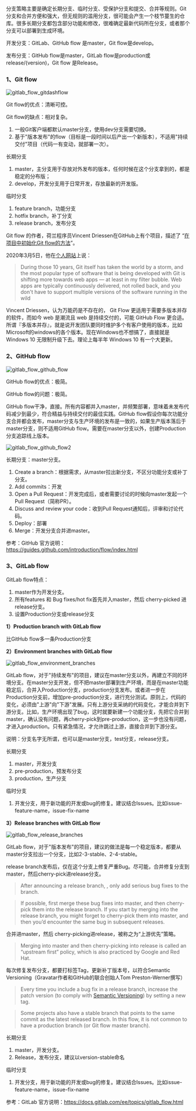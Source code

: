 

分支策略主要是确定长期分支、临时分支、受保护分支和提交、合并等规则。Git分支和合并方便和强大，但无规则的滥用分支，很可能会产生一个枝节蔓生的仓库。很多长期分支都包含部分功能和修改，很难确定最新代码所在分支，或者那个分支可以部署到生成环境。

开发分支：GitLab、GitHub flow 是master，Git flow是develop。

发布分支：GitHub flow是master，GitLab flow是production或release/(version)，Git flow 是Release。

### **1、Git flow** 

![gitlab_flow_gitdashflow](uploads/1214ee8f4e8e02f26578c2b6b64ae839/gitlab_flow_gitdashflow.png)


Git flow的优点：清晰可控。

Git flow的缺点：相对复杂。

1. 一般Git客户端都默认master分支，使用dev分支需要切换。
2. 基于"版本发布"的flow（目标是一段时间以后产出一个新版本），不适用"持续交付"项目（代码一有变动，就部署一次）。

长期分支

1. master，主分支用于存放对外发布的版本，任何时候在这个分支拿到的，都是稳定的分布版；
2. develop，开发分支用于日常开发，存放最新的开发版。

临时分支

1. feature branch，功能分支
2. hotfix branch，补丁分支
3. release branch，发布分支

Git flow 的作者，荷兰程序员Vincent Driessen在GitHub上有个项目，描述了 “[在项目中初始化Git flow的方法](https://github.com/nvie/gitflow )”。

2020年3月5日，他在[个人网站](https://nvie.com/posts/a-successful-git-branching-model/)上说：

> During those 10 years, Git itself has taken the world by a storm, and the most popular type of software that is being developed with Git is shifting more towards web apps — at least in my filter bubble. Web apps are typically continuously delivered, not rolled back, and you don't have to support multiple versions of the software running in the wild

Vincent Driessen，认为万能药是不存在的， Git Flow 更适用于需要多版本并存的软件，而如今 web 是潮流且 web 是持续交付的，可能 GitHub Flow 更合适。所谓『多版本并存』，就是说开发团队要同时维护多个有客户使用的版本，比如Microsoft的windows的各个版本。现在Windows也不想搞了，直接就是 Windows 10 无限制升级下去。理论上每半年 Windows 10 有一个大更新。
### **2、GitHub flow**

![gitlab_flow_github_flow](uploads/4e91734c4f3d2573fa96c425d16a6ac6/gitlab_flow_github_flow.png)

GitHub flow的优点：极简。

GitHub flow的问题：极简。

GitHub flow干净，直接。所有内容都并入master，并频繁部署，意味着未发布代码减少到最少，符合精益与持续交付的最佳实践。GitHub flow假设你每次功能分支合并都会发布，master分支与生产环境的发布是一致的，如果生产版本落后于master分支，则不适用GitHub flow。需要在master分支以外，创建Production分支追踪线上版本。

![gitlab_flow_github_flow2](uploads/8501ae3864323717c4147cfb73ee87c0/gitlab_flow_github_flow2.png)

长期分支：master分支。

1. Create a branch：根据需求，从master拉出新分支，不区分功能分支或补丁分支。
2. Add commits：开发
3. Open a Pull Request：开发完成后，或者需要讨论的时候向master发起一个Pull Request（简称PR）。
4. Discuss and review your code：收到Pull Request通知后，评审和讨论代码。
5. Deploy：部署
6. Merge：开发分支合并进master。

参考：GitHub 官方说明：https://guides.github.com/introduction/flow/index.html

### **3、GitLab flow**

GitLab flow特点：

1. master作为开发分支。
2. 所有features 和 Bug fixes/hot fix首先并入master，然后 cherry-picked 进release分支。
3. 设置Production分支或release分支

**1）Production branch with GitLab flow**

比GitHub flow多一条Production分支

**2）Environment branches with GitLab flow**

![gitlab_flow_environment_branches](uploads/847af475b3e2367c7a72d9ecef8671a3/gitlab_flow_environment_branches.png)

GitLab flow，对于"持续发布"的项目，建议在master分支以外，再建立不同的环境分支。在master分支开发，但不把master部署到生产环境，而是在master功能稳定后，合并入Production分支，production分支发布。或者进一步在Production分支前，增加pre-production分支，进行充分测试。原则上，代码的变化，必须由"上游"向"下游"发展。只有上游分支采纳的代码变化，才能合并到下游分支。比如，生产环境出现了bug，这时就要新建一个功能分支，先把它合并到master，确认没有问题，再cherry-pick到pre-production，这一步也没有问题，才进入production。只有紧急情况，才允许跳过上游，直接合并到下游分支。

说明：分支名字无所谓，也可以是master分支，test分支，release分支。 

长期分支

1. master，开发分支
2. pre-production，预发布分支
3. production，生产分支

临时分支

1. 开发分支，用于新功能的开发或bug的修复。建议结合Issues。比如issue-feature-name，issue-fix-name

**3）Release branches with GitLab flow**

![gitlab_flow_release_branches](uploads/2f6ae2069b01f71f0ddf409bc78eede6/gitlab_flow_release_branches.png)

GitLab flow，对于"版本发布"的项目，建议的做法是每一个稳定版本，都要从master分支拉出一个分支，比如2-3-stable、2-4-stable。

release branch发布后，仅在这个分支上修复严重Bug。尽可能，合并修复分支到master，然后cherry-pick进release分支。

>  After announcing a release branch, , only add serious bug fixes to the branch. 

>  If possible, first merge these bug fixes into master, and then cherry-pick them into the release branch. If you start by merging into the release branch, you might forget to cherry-pick them into master, and then you’d encounter the same bug in subsequent releases. 

合并进master，然后 cherry-picking进release，被称之为“上游优先”策略。

>  Merging into master and then cherry-picking into release is called an “upstream first” policy, which is also practiced by Google and Red Hat. 

每次修复发布分支，都要打标签Tag，更新补丁版本号，以符合Semantic Versioning（Gravatar作者和GitHub的联合创始人Tom Preston-Werner撰写）

>  Every time you include a bug fix in a release branch, increase the patch version (to comply with [Semantic Versioning](https://semver.org/)) by setting a new tag. 

>  Some projects also have a stable branch that points to the same commit as the latest released branch. In this flow, it is not common to have a production branch (or Git flow master branch).

长期分支

1. master，开发分支。
2. Release，发布分支，建议以version-stable命名

临时分支

1. 开发分支，用于新功能的开发或bug的修复。建议结合Issues。比如issue-feature-name，issue-fix-name

参考：GitLab 官方说明：https://docs.gitlab.com/ee/topics/gitlab_flow.html
